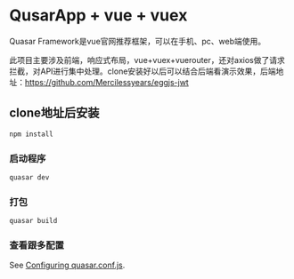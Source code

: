 # QusarApp + vue + vuex

Quasar Framework是vue官网推荐框架，可以在手机、pc、web端使用。

此项目主要涉及前端，响应式布局，vue+vuex+vuerouter，还对axios做了请求拦截，对API进行集中处理。clone安装好以后可以结合后端看演示效果，后端地址：https://github.com/Mercilessyears/eggjs-jwt
## clone地址后安装
```bash
npm install
```

### 启动程序
```bash
quasar dev
```


### 打包
```bash
quasar build
```

### 查看跟多配置
See [Configuring quasar.conf.js](https://quasar.dev/quasar-cli/quasar-conf-js).

